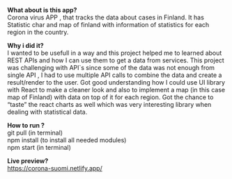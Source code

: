 **What about is this app?**
<br />
Corona virus APP , that tracks the data about cases in Finland. It has Statistic char and map of finland with information of statistics for each region in the country. 
<br />

**Why i did it?**
<br />
I wanted to be usefull in a way and this project helped me to  learned about REST APIs and how I can use them to get a data from
services. This project was challenging with API`s since some of the data
was not enough from single API , I had to use multiple API calls to
combine the data and create a result/render to the user. Got good
understanding how I could use UI library with React to make a cleaner
look and also to implement a map (in this case map of Finland) with data
on top of it for each region. Got the chance to “taste” the react charts as
well which was very interesting library when dealing with statistical data. 
<br />

**How to run ?**
</br>
git pull  (in terminal)
</br>
npm install  (to install all needed modules)
</br>
npm start (in terminal)
</br>

**Live preview?**
<br />
https://corona-suomi.netlify.app/
<br />
